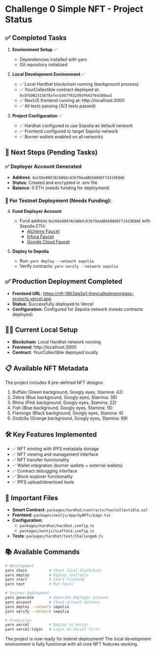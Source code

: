 # Challenge 0 Simple NFT - Project Status

## ✅ Completed Tasks

1. **Environment Setup** ✅
   - Dependencies installed with yarn
   - Git repository initialized

2. **Local Development Environment** ✅
   - ✅ Local Hardhat blockchain running (background process)
   - ✅ YourCollectible contract deployed at: `0x5FbDB2315678afecb367f032d93F642f64180aa3`
   - ✅ NextJS frontend running at: http://localhost:3000
   - ✅ All tests passing (3/3 tests passed)

3. **Project Configuration** ✅
   - ✅ Hardhat configured to use Sepolia as default network
   - ✅ Frontend configured to target Sepolia network
   - ✅ Burner wallets enabled on all networks

## 🚧 Next Steps (Pending Tasks)

### ✅ **Deployer Account Generated**
- **Address**: `0xC60e0007AC6B8dc03b79daAB56886EF72419E8AE`
- **Status**: Created and encrypted in .env file
- **Balance**: 0 ETH (needs funding for deployment)

### 🔴 **For Testnet Deployment (Needs Funding):**
4. **Fund Deployer Account**
   - Fund address `0xC60e0007AC6B8dc03b79daAB56886EF72419E8AE` with Sepolia ETH:
     - [Alchemy Faucet](https://sepoliafaucet.com/)
     - [Infura Faucet](https://www.infura.io/faucet/sepolia)
     - [Google Cloud Faucet](https://cloud.google.com/application/web3/faucet/ethereum/sepolia)

5. **Deploy to Sepolia**
   - Run: `yarn deploy --network sepolia`
   - Verify contracts: `yarn verify --network sepolia`

## ✅ **Production Deployment Completed**
- **Frontend URL**: https://nft-1963dg3q1-theycalledmemrglass-projects.vercel.app
- **Status**: Successfully deployed to Vercel
- **Configuration**: Configured for Sepolia network (needs contracts deployed)

## 🏃‍♂️ Current Local Setup

- **Blockchain**: Local Hardhat network running
- **Frontend**: http://localhost:3000
- **Contract**: YourCollectible deployed locally

## 📋 Available NFT Metadata

The project includes 6 pre-defined NFT designs:
1. Buffalo (Green background, Googly eyes, Stamina: 42)
2. Zebra (Blue background, Googly eyes, Stamina: 38)  
3. Rhino (Pink background, Googly eyes, Stamina: 22)
4. Fish (Blue background, Googly eyes, Stamina: 15)
5. Flamingo (Black background, Googly eyes, Stamina: 6)
6. Godzilla (Orange background, Googly eyes, Stamina: 99)

## 🛠 Key Features Implemented

- ✅ NFT minting with IPFS metadata storage
- ✅ NFT viewing and management interface
- ✅ NFT transfer functionality
- ✅ Wallet integration (burner wallets + external wallets)
- ✅ Contract debugging interface
- ✅ Block explorer functionality
- ✅ IPFS upload/download tools

## 🔗 Important Files

- **Smart Contract**: `packages/hardhat/contracts/YourCollectible.sol`
- **Frontend**: `packages/nextjs/app/myNFTs/page.tsx`
- **Configuration**: 
  - `packages/hardhat/hardhat.config.ts`
  - `packages/nextjs/scaffold.config.ts`
- **Tests**: `packages/hardhat/test/Challenge0.ts`

## 📚 Available Commands

```bash
# Development
yarn chain          # Start local blockchain
yarn deploy         # Deploy contracts
yarn start          # Start frontend
yarn test           # Run tests

# Testnet Deployment
yarn generate       # Generate deployer account
yarn account        # Check account balance
yarn deploy --network sepolia
yarn verify --network sepolia

# Production
yarn vercel         # Deploy to Vercel
yarn vercel:login   # Login to Vercel first
```

The project is now ready for testnet deployment! The local development environment is fully functional with all core NFT features working.